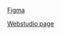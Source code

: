 [Figma](<https://www.figma.com/file/Kr5Q4EVrEAqpOWko4QeEJb/Web-Studio-(Version-4.0)?type=design&node-id=297035-1582&mode=design&t=TmXEw8DLLrImbuE9-0>)

[Webstudio page](https://sysqwerty.github.io/goit-markup-hw-05/)
